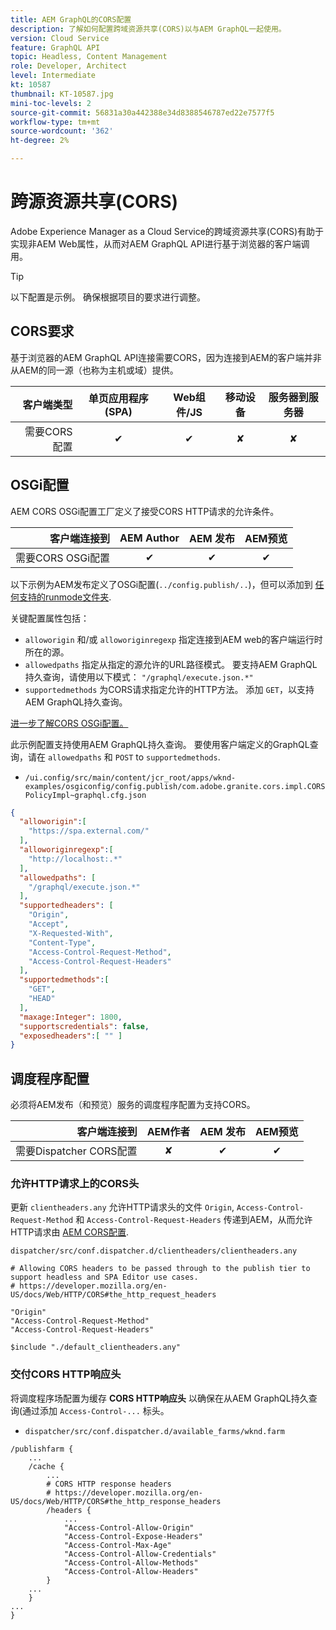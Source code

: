 ```yaml
---
title: AEM GraphQL的CORS配置
description: 了解如何配置跨域资源共享(CORS)以与AEM GraphQL一起使用。
version: Cloud Service
feature: GraphQL API
topic: Headless, Content Management
role: Developer, Architect
level: Intermediate
kt: 10587
thumbnail: KT-10587.jpg
mini-toc-levels: 2
source-git-commit: 56831a30a442388e34d8388546787ed22e7577f5
workflow-type: tm+mt
source-wordcount: '362'
ht-degree: 2%

---
```



# 跨源资源共享(CORS)

Adobe Experience Manager as a Cloud Service的跨域资源共享(CORS)有助于实现非AEM Web属性，从而对AEM GraphQL API进行基于浏览器的客户端调用。

>[!TIP]
>
> 以下配置是示例。 确保根据项目的要求进行调整。



## CORS要求

基于浏览器的AEM GraphQL API连接需要CORS，因为连接到AEM的客户端并非从AEM的同一源（也称为主机或域）提供。

| 客户端类型 | 单页应用程序(SPA) | Web组件/JS | 移动设备 | 服务器到服务器 |
|----------------------------:|:---------------------:|:-------------:|:---------:|:----------------:|
| 需要CORS配置 | ✔ | ✔ | ✘ | ✘ |

## OSGi配置

AEM CORS OSGi配置工厂定义了接受CORS HTTP请求的允许条件。

| 客户端连接到 | AEM Author | AEM 发布 | AEM预览 |
|-------------------------------------:|:----------:|:-------------:|:-------------:|
| 需要CORS OSGi配置 | ✔ | ✔ | ✔ |


以下示例为AEM发布定义了OSGi配置(`../config.publish/..`)，但可以添加到 [任何支持的runmode文件夹](https://experienceleague.adobe.com/docs/experience-manager-cloud-service/content/implementing/deploying/configuring-osgi.html#runmode-resolution).

关键配置属性包括：

+ `alloworigin` 和/或 `alloworiginregexp` 指定连接到AEM web的客户端运行时所在的源。
+ `allowedpaths` 指定从指定的源允许的URL路径模式。 要支持AEM GraphQL持久查询，请使用以下模式： `"/graphql/execute.json.*"`
+ `supportedmethods` 为CORS请求指定允许的HTTP方法。 添加 `GET`，以支持AEM GraphQL持久查询。

[进一步了解CORS OSGi配置。](https://experienceleague.adobe.com/docs/experience-manager-learn/foundation/security/understand-cross-origin-resource-sharing.html)


此示例配置支持使用AEM GraphQL持久查询。 要使用客户端定义的GraphQL查询，请在 `allowedpaths` 和 `POST` to `supportedmethods`.

+ `/ui.config/src/main/content/jcr_root/apps/wknd-examples/osgiconfig/config.publish/com.adobe.granite.cors.impl.CORSPolicyImpl~graphql.cfg.json`

```json
{
  "alloworigin":[
    "https://spa.external.com/"
  ],
  "alloworiginregexp":[
    "http://localhost:.*"
  ],
  "allowedpaths": [
    "/graphql/execute.json.*"
  ],
  "supportedheaders": [
    "Origin",
    "Accept",
    "X-Requested-With",
    "Content-Type",
    "Access-Control-Request-Method",
    "Access-Control-Request-Headers"
  ],
  "supportedmethods":[
    "GET",
    "HEAD"
  ],
  "maxage:Integer": 1800,
  "supportscredentials": false,
  "exposedheaders":[ "" ]
}
```


## 调度程序配置

必须将AEM发布（和预览）服务的调度程序配置为支持CORS。

| 客户端连接到 | AEM作者 | AEM 发布 | AEM预览 |
|-------------------------------------:|:----------:|:-------------:|:-------------:|
| 需要Dispatcher CORS配置 | ✘ | ✔ | ✔ |

### 允许HTTP请求上的CORS头

更新 `clientheaders.any` 允许HTTP请求头的文件 `Origin`,  `Access-Control-Request-Method` 和 `Access-Control-Request-Headers` 传递到AEM，从而允许HTTP请求由 [AEM CORS配置](#osgi-configuration).

`dispatcher/src/conf.dispatcher.d/clientheaders/clientheaders.any`

```
# Allowing CORS headers to be passed through to the publish tier to support headless and SPA Editor use cases.
# https://developer.mozilla.org/en-US/docs/Web/HTTP/CORS#the_http_request_headers

"Origin"
"Access-Control-Request-Method"
"Access-Control-Request-Headers"

$include "./default_clientheaders.any"
```

### 交付CORS HTTP响应头

将调度程序场配置为缓存 **CORS HTTP响应头** 以确保在从AEM GraphQL持久查询(通过添加 `Access-Control-...` 标头。

+ `dispatcher/src/conf.dispatcher.d/available_farms/wknd.farm`

```
/publishfarm {
    ...
    /cache {
        ...
        # CORS HTTP response headers
        # https://developer.mozilla.org/en-US/docs/Web/HTTP/CORS#the_http_response_headers
        /headers {
            ...
            "Access-Control-Allow-Origin"
            "Access-Control-Expose-Headers"
            "Access-Control-Max-Age"
            "Access-Control-Allow-Credentials"
            "Access-Control-Allow-Methods"
            "Access-Control-Allow-Headers"
        }
    ...
    }
...
}
```
